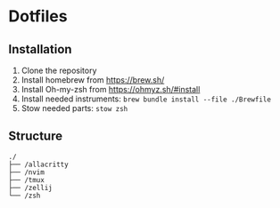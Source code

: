 # Dotfiles

## Installation

1. Clone the repository
1. Install homebrew from https://brew.sh/
1. Install Oh-my-zsh from https://ohmyz.sh/#install
1. Install needed instruments: `brew bundle install --file ./Brewfile`
1. Stow needed parts: `stow zsh`

## Structure

```
./
├── /allacritty
├── /nvim
├── /tmux
├── /zellij
└── /zsh
```
